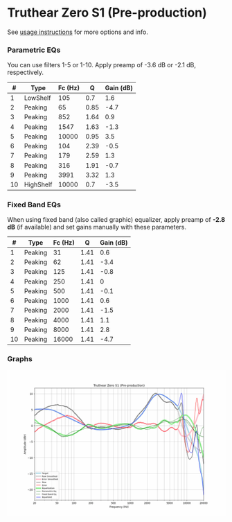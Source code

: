 # Truthear Zero S1 (Pre-production)
See [usage instructions](https://github.com/jaakkopasanen/AutoEq#usage) for more options and info.

### Parametric EQs
You can use filters 1-5 or 1-10. Apply preamp of -3.6 dB or -2.1 dB, respectively.

|   # | Type      |   Fc (Hz) |    Q |   Gain (dB) |
|-----|-----------|-----------|------|-------------|
|   1 | LowShelf  |       105 | 0.7  |         1.6 |
|   2 | Peaking   |        65 | 0.85 |        -4.7 |
|   3 | Peaking   |       852 | 1.64 |         0.9 |
|   4 | Peaking   |      1547 | 1.63 |        -1.3 |
|   5 | Peaking   |     10000 | 0.95 |         3.5 |
|   6 | Peaking   |       104 | 2.39 |        -0.5 |
|   7 | Peaking   |       179 | 2.59 |         1.3 |
|   8 | Peaking   |       316 | 1.91 |        -0.7 |
|   9 | Peaking   |      3991 | 3.32 |         1.3 |
|  10 | HighShelf |     10000 | 0.7  |        -3.5 |

### Fixed Band EQs
When using fixed band (also called graphic) equalizer, apply preamp of **-2.8 dB** (if available) and set gains manually with these parameters.

|   # | Type    |   Fc (Hz) |    Q |   Gain (dB) |
|-----|---------|-----------|------|-------------|
|   1 | Peaking |        31 | 1.41 |         0.6 |
|   2 | Peaking |        62 | 1.41 |        -3.4 |
|   3 | Peaking |       125 | 1.41 |        -0.8 |
|   4 | Peaking |       250 | 1.41 |         0   |
|   5 | Peaking |       500 | 1.41 |        -0.1 |
|   6 | Peaking |      1000 | 1.41 |         0.6 |
|   7 | Peaking |      2000 | 1.41 |        -1.5 |
|   8 | Peaking |      4000 | 1.41 |         1.1 |
|   9 | Peaking |      8000 | 1.41 |         2.8 |
|  10 | Peaking |     16000 | 1.41 |        -4.7 |

### Graphs
![](./Truthear%20Zero%20S1%20(Pre-production).png)
